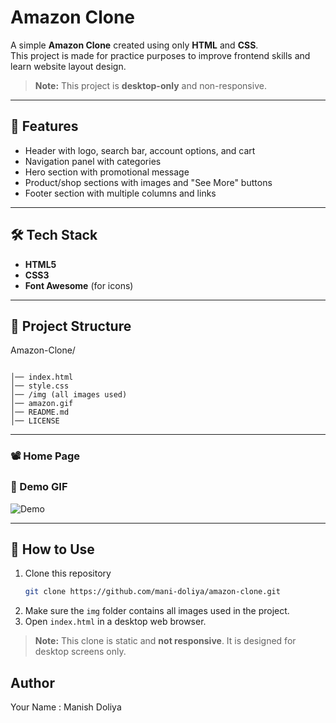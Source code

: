 
# Amazon Clone

A simple **Amazon Clone** created using only **HTML** and **CSS**.  
This project is made for practice purposes to improve frontend skills and learn website layout design.  
> **Note:** This project is **desktop-only** and non-responsive.

---

## 🚀 Features
- Header with logo, search bar, account options, and cart  
- Navigation panel with categories  
- Hero section with promotional message  
- Product/shop sections with images and "See More" buttons  
- Footer section with multiple columns and links  

---

## 🛠️ Tech Stack
- **HTML5**  
- **CSS3**  
- **Font Awesome** (for icons)

---

## 📂 Project Structure
Amazon-Clone/

```

│── index.html
│── style.css
│── /img (all images used)
│── amazon.gif
│── README.md
│── LICENSE

````

---

### 📽️ Home Page
### 🔹 Demo GIF
![Demo](amazon.gif)

---

## 🎯 How to Use
1. Clone this repository  
   ```bash
   git clone https://github.com/mani-doliya/amazon-clone.git
2. Make sure the `img` folder contains all images used in the project.
3. Open `index.html` in a desktop web browser.

> **Note:** This clone is static and **not responsive**. It is designed for desktop screens only.


## Author

Your Name :
Manish Doliya

